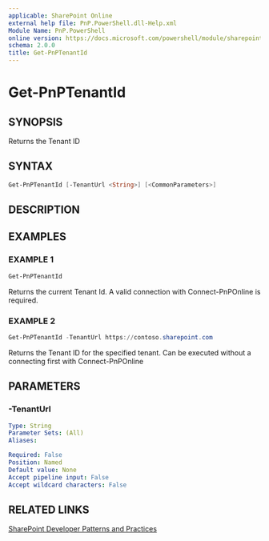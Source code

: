 ```yaml
---
applicable: SharePoint Online
external help file: PnP.PowerShell.dll-Help.xml
Module Name: PnP.PowerShell
online version: https://docs.microsoft.com/powershell/module/sharepoint-pnp/get-pnptenantid
schema: 2.0.0
title: Get-PnPTenantId
---
```


# Get-PnPTenantId

## SYNOPSIS
Returns the Tenant ID

## SYNTAX

```powershell
Get-PnPTenantId [-TenantUrl <String>] [<CommonParameters>]
```

## DESCRIPTION

## EXAMPLES

### EXAMPLE 1
```powershell
Get-PnPTenantId
```

Returns the current Tenant Id. A valid connection with Connect-PnPOnline is required.

### EXAMPLE 2
```powershell
Get-PnPTenantId -TenantUrl https://contoso.sharepoint.com
```

Returns the Tenant ID for the specified tenant. Can be executed without a connecting first with Connect-PnPOnline

## PARAMETERS

### -TenantUrl

```yaml
Type: String
Parameter Sets: (All)
Aliases:

Required: False
Position: Named
Default value: None
Accept pipeline input: False
Accept wildcard characters: False
```

## RELATED LINKS

[SharePoint Developer Patterns and Practices](https://aka.ms/sppnp)